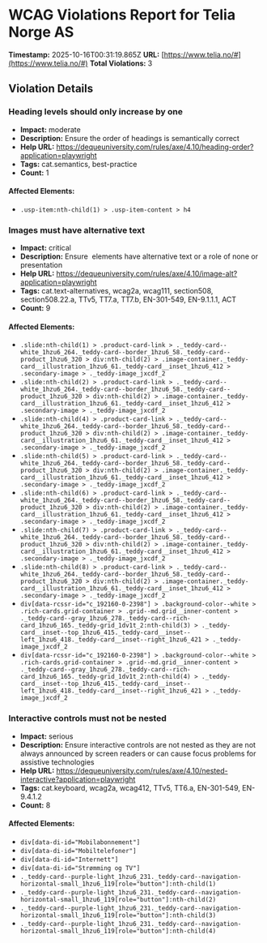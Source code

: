 # WCAG Violations Report for Telia Norge AS

**Timestamp:** 2025-10-16T00:31:19.865Z
**URL:** [https://www.telia.no/#](https://www.telia.no/#)
**Total Violations:** 3

## Violation Details

### Heading levels should only increase by one

- **Impact:** moderate
- **Description:** Ensure the order of headings is semantically correct
- **Help URL:** https://dequeuniversity.com/rules/axe/4.10/heading-order?application=playwright
- **Tags:** cat.semantics, best-practice
- **Count:** 1

#### Affected Elements:

- `.usp-item:nth-child(1) > .usp-item-content > h4`

### Images must have alternative text

- **Impact:** critical
- **Description:** Ensure <img> elements have alternative text or a role of none or presentation
- **Help URL:** https://dequeuniversity.com/rules/axe/4.10/image-alt?application=playwright
- **Tags:** cat.text-alternatives, wcag2a, wcag111, section508, section508.22.a, TTv5, TT7.a, TT7.b, EN-301-549, EN-9.1.1.1, ACT
- **Count:** 9

#### Affected Elements:

- `.slide:nth-child(1) > .product-card-link > ._teddy-card--white_1hzu6_264._teddy-card--border_1hzu6_58._teddy-card--product_1hzu6_320 > div:nth-child(2) > .image-container._teddy-card__illustration_1hzu6_61._teddy-card__inset_1hzu6_412 > .secondary-image > ._teddy-image_jxcdf_2`
- `.slide:nth-child(2) > .product-card-link > ._teddy-card--white_1hzu6_264._teddy-card--border_1hzu6_58._teddy-card--product_1hzu6_320 > div:nth-child(2) > .image-container._teddy-card__illustration_1hzu6_61._teddy-card__inset_1hzu6_412 > .secondary-image > ._teddy-image_jxcdf_2`
- `.slide:nth-child(4) > .product-card-link > ._teddy-card--white_1hzu6_264._teddy-card--border_1hzu6_58._teddy-card--product_1hzu6_320 > div:nth-child(2) > .image-container._teddy-card__illustration_1hzu6_61._teddy-card__inset_1hzu6_412 > .secondary-image > ._teddy-image_jxcdf_2`
- `.slide:nth-child(5) > .product-card-link > ._teddy-card--white_1hzu6_264._teddy-card--border_1hzu6_58._teddy-card--product_1hzu6_320 > div:nth-child(2) > .image-container._teddy-card__illustration_1hzu6_61._teddy-card__inset_1hzu6_412 > .secondary-image > ._teddy-image_jxcdf_2`
- `.slide:nth-child(6) > .product-card-link > ._teddy-card--white_1hzu6_264._teddy-card--border_1hzu6_58._teddy-card--product_1hzu6_320 > div:nth-child(2) > .image-container._teddy-card__illustration_1hzu6_61._teddy-card__inset_1hzu6_412 > .secondary-image > ._teddy-image_jxcdf_2`
- `.slide:nth-child(7) > .product-card-link > ._teddy-card--white_1hzu6_264._teddy-card--border_1hzu6_58._teddy-card--product_1hzu6_320 > div:nth-child(2) > .image-container._teddy-card__illustration_1hzu6_61._teddy-card__inset_1hzu6_412 > .secondary-image > ._teddy-image_jxcdf_2`
- `.slide:nth-child(8) > .product-card-link > ._teddy-card--white_1hzu6_264._teddy-card--border_1hzu6_58._teddy-card--product_1hzu6_320 > div:nth-child(2) > .image-container._teddy-card__illustration_1hzu6_61._teddy-card__inset_1hzu6_412 > .secondary-image > ._teddy-image_jxcdf_2`
- `div[data-rcssr-id="c_192160-0-2398"] > .background-color--white > .rich-cards.grid-container > .grid--md.grid__inner-content > ._teddy-card--gray_1hzu6_278._teddy-card--rich-card_1hzu6_165._teddy-grid_1dv1t_2:nth-child(3) > ._teddy-card__inset--top_1hzu6_415._teddy-card__inset--left_1hzu6_418._teddy-card__inset--right_1hzu6_421 > ._teddy-image_jxcdf_2`
- `div[data-rcssr-id="c_192160-0-2398"] > .background-color--white > .rich-cards.grid-container > .grid--md.grid__inner-content > ._teddy-card--gray_1hzu6_278._teddy-card--rich-card_1hzu6_165._teddy-grid_1dv1t_2:nth-child(4) > ._teddy-card__inset--top_1hzu6_415._teddy-card__inset--left_1hzu6_418._teddy-card__inset--right_1hzu6_421 > ._teddy-image_jxcdf_2`

### Interactive controls must not be nested

- **Impact:** serious
- **Description:** Ensure interactive controls are not nested as they are not always announced by screen readers or can cause focus problems for assistive technologies
- **Help URL:** https://dequeuniversity.com/rules/axe/4.10/nested-interactive?application=playwright
- **Tags:** cat.keyboard, wcag2a, wcag412, TTv5, TT6.a, EN-301-549, EN-9.4.1.2
- **Count:** 8

#### Affected Elements:

- `div[data-di-id="Mobilabonnement"]`
- `div[data-di-id="Mobiltelefoner"]`
- `div[data-di-id="Internett"]`
- `div[data-di-id="Strømming og TV"]`
- `._teddy-card--purple-light_1hzu6_231._teddy-card--navigation-horizontal-small_1hzu6_119[role="button"]:nth-child(1)`
- `._teddy-card--purple-light_1hzu6_231._teddy-card--navigation-horizontal-small_1hzu6_119[role="button"]:nth-child(2)`
- `._teddy-card--purple-light_1hzu6_231._teddy-card--navigation-horizontal-small_1hzu6_119[role="button"]:nth-child(3)`
- `._teddy-card--purple-light_1hzu6_231._teddy-card--navigation-horizontal-small_1hzu6_119[role="button"]:nth-child(4)`
